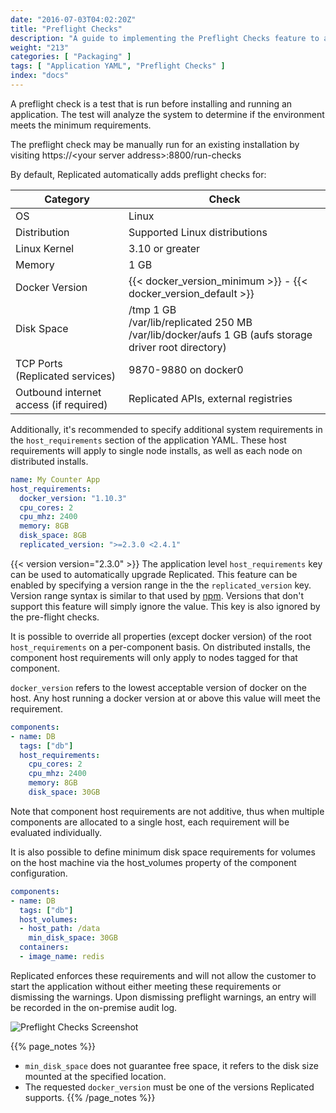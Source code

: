 ```yaml
---
date: "2016-07-03T04:02:20Z"
title: "Preflight Checks"
description: "A guide to implementing the Preflight Checks feature to analyze customer systems to determine if the environment meets the minimum requirements for installation or update."
weight: "213"
categories: [ "Packaging" ]
tags: [ "Application YAML", "Preflight Checks" ]
index: "docs"
---
```


A preflight check is a test that is run before installing and running an application.  The test will analyze the system to determine if the environment meets the minimum requirements.

The preflight check may be manually run for an existing installation by visiting https://&lt;your server address&gt;:8800/run-checks

By default, Replicated automatically adds preflight checks for:

| **Category** | **Check** |
|--------------|-----------|
| OS | Linux |
| Distribution | Supported Linux distributions |
| Linux Kernel | 3.10 or greater |
| Memory | 1 GB |
| Docker Version | {{< docker_version_minimum >}} - {{< docker_version_default >}} |
| Disk Space | /tmp 1 GB <br /> /var/lib/replicated 250 MB <br /> /var/lib/docker/aufs 1 GB (aufs storage driver root directory) |
| TCP Ports (Replicated services) | 9870-9880 on docker0 |
| Outbound internet access (if required) | Replicated APIs, external registries |

Additionally, it's recommended to specify additional system requirements in the `host_requirements` section of the
application YAML. These host requirements will apply to single node installs, as well as each node on distributed
installs.

```yaml
name: My Counter App
host_requirements:
  docker_version: "1.10.3"
  cpu_cores: 2
  cpu_mhz: 2400
  memory: 8GB
  disk_space: 8GB
  replicated_version: ">=2.3.0 <2.4.1"
```

{{< version version="2.3.0" >}} The application level `host_requirements` key can be used to automatically upgrade Replicated.  This feature can be enabled by specifying a version range in the the `replicated_version` key.  Version range syntax is similar to that used by [npm](https://docs.npmjs.com/misc/semver).  Versions that don't support this feature will simply ignore the value.  This key is also ignored by the pre-flight checks.

It is possible to override all properties (except docker version) of the root `host_requirements` on a per-component basis. On distributed installs, the component host requirements will only apply to nodes tagged for that component.

`docker_version` refers to the lowest acceptable version of docker on the host. Any host running a docker version at or above this value will meet the requirement.

```yaml
components:
- name: DB
  tags: ["db"]
  host_requirements:
    cpu_cores: 2
    cpu_mhz: 2400
    memory: 8GB
    disk_space: 30GB
```

Note that component host requirements are not additive, thus when multiple components are allocated to a single host, each requirement
will be evaluated individually.

It is also possible to define minimum disk space requirements for volumes on the host machine via the host_volumes property of the
component configuration.

```yaml
components:
- name: DB
  tags: ["db"]
  host_volumes:
  - host_path: /data
    min_disk_space: 30GB
  containers:
  - image_name: redis
```

Replicated enforces these requirements and will not allow the customer to start the application without either meeting these requirements or
dismissing the warnings. Upon dismissing preflight warnings, an entry will be recorded in the on-premise audit log.

![Preflight Checks Screenshot](/images/post-screens/preflight-checks.png)

{{% page_notes %}}
- `min_disk_space` does not guarantee free space, it refers to the disk size mounted at the specified location.
- The requested `docker_version` must be one of the versions Replicated supports.
{{% /page_notes %}}
